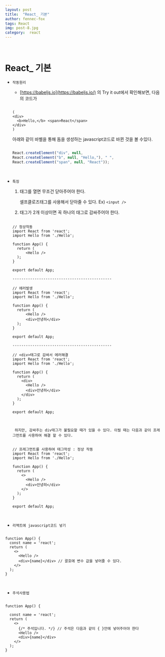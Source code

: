 ```yaml
---
layout: post
title:  "React_ 기본"
author: fennec-fox
tags: React
img: post-8.jpg
category:  react
---
```


<br>

# React_ 기본 

- `작동원리`

  - [https://babeljs.io](https://babeljs.io/) 의 Try it out에서 확인해보면, 다음의 코드가

  ```react
  
  (
  <div>
    <b>Hello,</b> <span>React</span>
  </div>
  )
  
  ```

  아래와 같이 바벨을 통해 돔을 생성하는 javascript코드로 바뀐 것을 볼 수있다. 

  ```javascript
  
  React.createElement("div", null, 
  React.createElement("b", null, "Hello,"), " ", 
  React.createElement("span", null, "React"));
  
  ```

<br>

- `특징`

  1. 태그를 열면 무조건 닫아주어야 한다.

     셀프클로즈태그를 사용해서 닫아줄 수 있다. Ex) `<input />`

  2. 태그가 2개 이상이면 꼭 하나의 태그로 감싸주어야 한다. 

  ```react
  
  // 정상작동
  import React from 'react';
  import Hello from './Hello';
  
  function App() {
    return (
        <Hello />
    );
  }
  
  export default App;
  
  ---------------------------------------------
    
  // 에러발생
  import React from 'react';
  import Hello from './Hello';
  
  function App() {
    return (
        <Hello />
        <div>안녕히</div>
    );
  }
  
  export default App;
  
  ---------------------------------------------
  
  // <div>태그로 감싸서 에러해결  
  import React from 'react';
  import Hello from './Hello';
  
  function App() {
    return (
      <div>
        <Hello />
        <div>안녕히</div>
      </div>  
    );
  }
  
  export default App;
    
    
  ```

  ` 하지만, 감싸주는 div태그가 불필요할 때가 있을 수 있다. 이럴 때는 다음과 같이 프레그먼트를 사용하여 해결 할 수 있다.`

  ```react
  
  // 프레그먼트를 사용하여 태그작성 : 정상 작동
  import React from 'react';
  import Hello from './Hello';
  
  function App() {
    return (
      <>
        <Hello />
        <div>안녕히</div>
      </>  
    );
  }
  
  export default App;
  
  ```

<br>

- `리액트에 javascript코드 넣기`

```react

function App() {
  const name = 'react';
  return (
    <>
      <Hello />
      <div>{name}</div> // 괄호에 변수 값을 넣어줄 수 있다.
    </>  
  );
}

```

<br>

- `주석사용법`

```react

function App() {

  const name = 'react';
  return (
    <>
      {/* 주석입니다. */} // 주석은 다음과 같이 { }안에 넣어주어야 한다
      <Hello />
      <div>{name}</div>
    </>  
  );
}

```

<br>